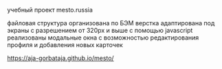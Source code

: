 учебный проект mesto.russia

файловая структура организована по БЭМ
верстка адаптирована под экраны с разрешением от 320рх и выше
с помощью javascript реализованы модальные окна с возможностью редактирования профиля и добавления новых карточек

https://aja-gorbataja.github.io/mesto/
